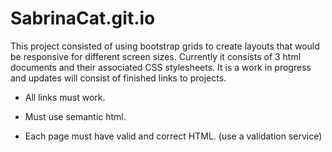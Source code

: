# SabrinaCat.git.io
This project consisted of using bootstrap grids to create layouts that would be responsive for different screen sizes. Currently it consists of 3 html documents and their associated CSS stylesheets.
It is a work in progress and updates will consist of finished links to projects.



* All links must work.

* Must use semantic html.

* Each page must have valid and correct HTML. (use a validation service)






